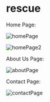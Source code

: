 # rescue
Home Page: 

![homePage](https://user-images.githubusercontent.com/86830589/157219512-699e32d6-9005-4e9d-ab95-90fa1523000b.PNG)

![homePage2](https://user-images.githubusercontent.com/86830589/157219594-bcfdaf84-5cd0-45dc-9c8c-226cc15b6625.PNG)

About Us Page:

![aboutPage](https://user-images.githubusercontent.com/86830589/157219661-77c6a24f-4bbe-4544-8e6c-73834c56f489.PNG)

Contact Page:

![contactPage](https://user-images.githubusercontent.com/86830589/157219704-99535d6f-0a7c-443d-9e80-75d8267fed0e.PNG)

